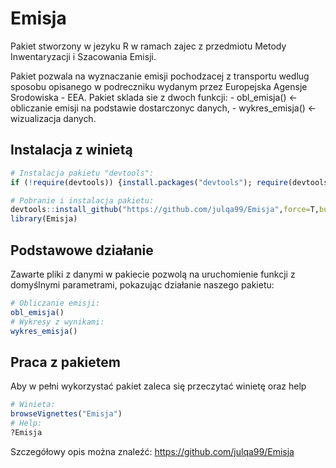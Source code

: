 
<!-- README.md is generated from README.Rmd. Please edit that file -->

# Emisja

<!-- badges: start -->

<!-- badges: end -->

Pakiet stworzony w jezyku R w ramach zajec z przedmiotu Metody
Inwentaryzacji i Szacowania Emisji.

Pakiet pozwala na wyznaczanie emisji pochodzacej z transportu wedlug
sposobu opisanego w podreczniku wydanym przez Europejska Agensje
Srodowiska - EEA. Pakiet sklada sie z dwoch funkcji: - obl\_emisja() \<-
obliczanie emisji na podstawie dostarczonyc danych, - wykres\_emisja()
\<- wizualizacja danych.

## Instalacja z winietą

``` r
# Instalacja pakietu "devtools":
if (!require(devtools)) {install.packages("devtools"); require(devtools)}

# Pobranie i instalacja pakietu:
devtools::install_github("https://github.com/julqa99/Emisja",force=T,build_vignettes = T))
library(Emisja)
```

## Podstawowe działanie

Zawarte pliki z danymi w pakiecie pozwolą na uruchomienie funkcji z
domyślnymi parametrami, pokazując działanie naszego pakietu:

``` r
# Obliczanie emisji:
obl_emisja()
# Wykresy z wynikami:
wykres_emisja()
```

## Praca z pakietem

Aby w pełni wykorzystać pakiet zaleca się przeczytać winietę oraz help

``` r
# Winieta:
browseVignettes("Emisja")
# Help:
?Emisja
```

Szczegółowy opis można znaleźć: <https://github.com/julqa99/Emisja>
